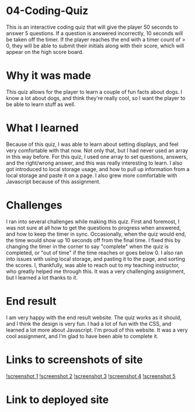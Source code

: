 # 04-Coding-Quiz
This is an interactive coding quiz that will give the player 50 seconds to answer 5 questions. If a question is answered incorrectly, 10 seconds will be taken off the timer. If the player reaches the end with a timer count of > 0, they will be able to submit their initials along with their score, which will appear on the high score board.

# Why it was made
This quiz allows for the player to learn a couple of fun facts about dogs. I know a lot about dogs, and think they're really cool, so I want the player to be able to learn stuff as well.

# What I learned
Because of this quiz, I was able to learn about setting displays, and feel very comfortable with that now. Not only that, but I had never used an array in this way before. For this quiz, I used one array to set questions, answers, and the right/wrong answer, and this was really interesting to learn. I also got introduced to local storage usage, and how to pull up information from a local storage and paste it on a page. I also grew more comfortable with Javascript because of this assignment.

# Challenges
I ran into several challenges while making this quiz. First and foremost, I was not sure at all how to get the questions to progress when answered, and how to keep the timer in sync. Occasionally, when the quiz would end, the time would show up 10 seconds off from the final time. I fixed this by changing the timer in the corner to say "complete" when the quiz is completed, or "out of time" if the time reaches or goes below 0. I also ran into issues with using local storage, and pasting it to the page, and sorting the scores. I, thankfully, was able to reach out to my teaching instructor, who greatly helped me through this. It was a very challenging assignment, but I learned a lot thanks to it.

# End result
I am very happy with the end result website. The quiz works as it should, and I think the design is very fun. I had a lot of fun with the CSS, and learned a lot more about Javascript. I'm proud of this website. It was a very cool assignment, and I'm glad to have been able to complete it. 

# Links to screenshots of site
[!screenshot 1]()
[!screenshot 2]()
[!screenshot 3]()
[!screenshot 4]()
[!screenshot 5]()

# Link to deployed site